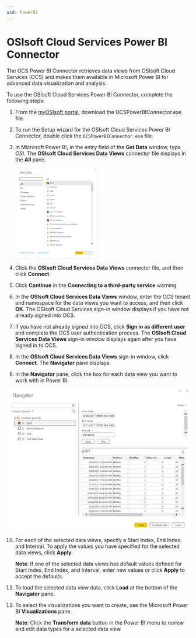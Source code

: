 ```yaml
---
uid: PowerBI
---
```


# OSIsoft Cloud Services Power BI Connector

The OCS Power BI Connector retrieves data views from OSIsoft Cloud Services (OCS) and makes them available in Microsoft Power BI for advanced data visualization and analysis.

To use the OSIsoft Cloud Services Power BI Connector, complete the following steps:

1. From the [myOSIsoft portal](https://customers.osisoft.com/s/products), download the OCSPowerBIConnector.exe file.
2. To run the Setup wizard for the OSIsoft Cloud Services Power BI Connector, double click the `OCSPowerBIConnector.exe` file.
3. In Microsoft Power BI, in the entry field of the **Get Data** window, type *OSI*. The **OSIsoft Cloud Services Data Views** connector file displays in the **All** pane.

   ![Get Data](images/get-data.png)

4. Click the **OSIsoft Cloud Services Data Views** connector file, and then click **Connect**.
5. Click **Continue** in the **Connecting to a third-party service** warning.
6. In the **OSIsoft Cloud Services Data Views** window, enter the OCS tenant and namespace for the data views you want to access, and then click **OK**. The OSIsoft Cloud Services sign-in window displays if you have not already signed into OCS.
7. If you have not already signed into OCS, click **Sign in as different user** and complete the OCS user authentication process. The **OSIsoft Cloud Services Data Views** sign-in window displays again after you have signed in to OCS.
8. In the **OSIsoft Cloud Services Data Views** sign-in window, click **Connect**. The **Navigator** pane displays.
9. In the **Navigator** pane, click the box for each data view you want to work with in Power BI.

![Select Data Views](images/click-data-view-box.png)

10. For each of the selected data views, specify a Start Index, End Index, and Interval. To apply the values you have specified for the selected data views, click **Apply**.

    **Note**: If one of the selected data views has default values defined for Start Index, End Index, and Interval, enter new values or click **Apply** to accept the defaults.

11. To load the selected data view data, click **Load** at the bottom of the **Navigator** pane.
12. To select the visualizations you want to create, use the Microsoft Power BI **Visualizations** pane.

    **Note**: Click the **Transform data** button in the Power BI menu to review and edit data types for a selected data view.
